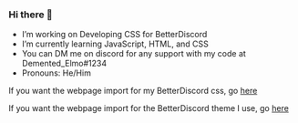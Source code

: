 ### Hi there 👋

- I’m working on Developing CSS for BetterDiscord
- I’m currently learning JavaScript, HTML, and CSS
- You can DM me on discord for any support with my code at Demented_Elmo#1234
- Pronouns: He/Him

If you want the webpage import for my BetterDiscord css, go [here](https://demented-elmo.github.io/main.css)

If you want the webpage import for the BetterDiscord theme I use, go [here](https://demented-elmo.github.io/theme.css)
